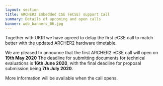 ```yaml
---
layout: section
title: ARCHER2 Embedded CSE (eCSE) support Call
summary: Details of upcoming and open calls
banner: web_banners_06.jpg
---
```


Together with UKRI we have agreed to delay the first eCSE call to match better with the updated ARCHER2 hardware timetable.

We are pleased to announce that the first ARCHER2 eCSE call will open on **19th May 2020** The deadline for submitting documents for technical evaluations is **16th June 2020**, with the final deadline for proposal submission being **7th July 2020**. 

More information will be available when the call opens.

